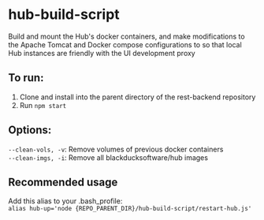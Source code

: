 # hub-build-script
Build and mount the Hub's docker containers, and make modifications to the Apache Tomcat and Docker compose configurations to so that local Hub instances are friendly with the UI development proxy


## To run:
1. Clone and install into the parent directory of the rest-backend repository
2. Run ```npm start```

## Options:
```--clean-vols, -v```: Remove volumes of previous docker containers
<br>```--clean-imgs, -i```: Remove all blackducksoftware/hub images

## Recommended usage
Add this alias to your .bash_profile:
<br>```alias hub-up='node {REPO_PARENT_DIR}/hub-build-script/restart-hub.js'```
